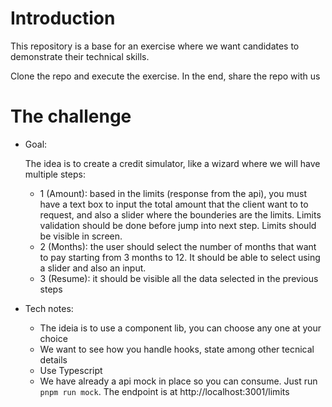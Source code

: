 # Introduction

This repository is a base for an exercise where we want candidates to demonstrate their technical skills.

Clone the repo and execute the exercise. In the end, share the repo with us

# The challenge

 - Goal:
    
    The idea is to create a credit simulator, like a wizard where we will have multiple steps:
    -    1 (Amount): based in the limits (response from the api), you must have a text box to input the total amount that the client want to to request, and also a slider where the bounderies are the limits. Limits validation should be done before jump into next step. Limits should be visible in screen.
    -  2 (Months): the user should select the number of months that want to pay starting from 3 months to 12. It should be able to select using a slider and also an input. 
    -  3 (Resume): it should be visible all the data selected in the previous steps

 - Tech notes:
    - The ideia is to use a component lib, you can choose any one at your choice
    - We want to see how you handle hooks, state among other tecnical details
    - Use Typescript
    - We have already a api mock in place so you can consume. Just run `pnpm run mock`. The endpoint is at http://localhost:3001/limits
